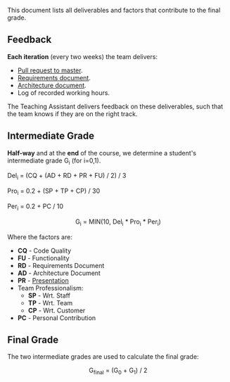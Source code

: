 This document lists all deliverables and factors that contribute to the final grade.

## Feedback
**Each iteration** (every two weeks) the team delivers:
- [Pull request to master](/Git%20Workflow.md).
- [Requirements document](/example-documents/README.md#requirements-document).
- [Architecture document](/example-documents/README.md#architecture-document).
- Log of recorded working hours.

The Teaching Assistant delivers feedback on these deliverables, 
such that the team knows if they are on the right track.

## Intermediate Grade
**Half-way** and at the **end** of the course, we determine a student's intermediate grade G<sub>i</sub> (for i=0,1).

Del<sub>i</sub> = (CQ + (AD + RD + PR + FU) / 2) / 3

Pro<sub>i</sub> = 0.2 + (SP + TP + CP) / 30

Per<sub>i</sub> = 0.2 + PC / 10

<P align=center>
G<sub>i</sub> = MIN(10, Del<sub>i</sub> * Pro<sub>i</sub> * Per<sub>i</sub>)
</P>

Where the factors are:
- **CQ** - Code Quality
- **FU** - Functionality
- **RD** - Requirements Document
- **AD** - Architecture Document
- **PR** - [Presentation](/example-documents/README.md#presentation)
- Team Professionalism: 
  - **SP** - Wrt. Staff
  - **TP** - Wrt. Team
  - **CP** - Wrt. Customer
- **PC** - Personal Contribution

## Final Grade
The two intermediate grades are used to calculate the final grade:
<P align=center>
G<sub>final</sub> = (G<sub>0</sub> + G<sub>1</sub>) / 2
</P>
